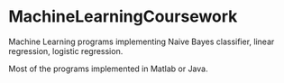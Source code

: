 # MachineLearningCoursework
Machine Learning programs implementing Naive Bayes classifier, linear regression, logistic regression.

Most of the programs implemented in Matlab or Java.
